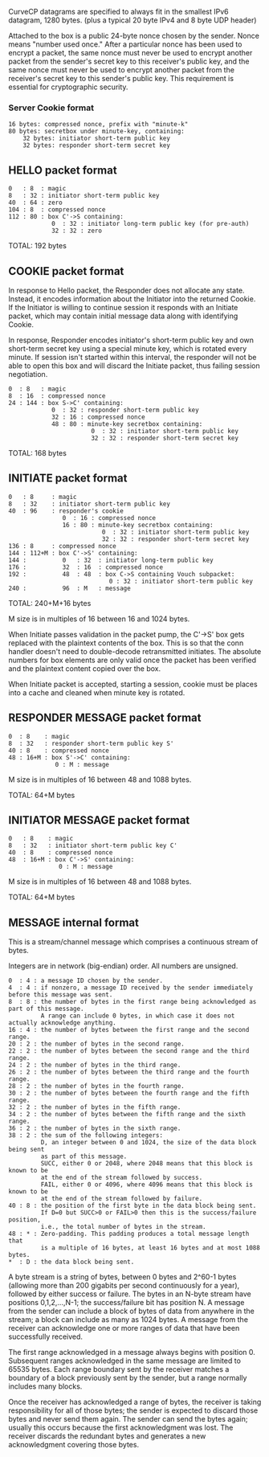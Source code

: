 CurveCP datagrams are specified to always fit in the smallest IPv6 datagram, 1280 bytes.
(plus a typical 20 byte IPv4 and 8 byte UDP header)

Attached to the box is a public 24-byte nonce chosen by the sender.
Nonce means "number used once." After a particular nonce has been used to encrypt a packet,
the same nonce must never be used to encrypt another packet
from the sender's secret key to this receiver's public key,
and the same nonce must never be used to encrypt another packet
from the receiver's secret key to this sender's public key.
This requirement is essential for cryptographic security.

### Server Cookie format

```
16 bytes: compressed nonce, prefix with "minute-k"
80 bytes: secretbox under minute-key, containing:
    32 bytes: initiator short-term public key
    32 bytes: responder short-term secret key
```

## HELLO packet format

```
0   : 8  : magic
8   : 32 : initiator short-term public key
40  : 64 : zero
104 : 8  : compressed nonce
112 : 80 : box C'->S containing:
            0  : 32 : initiator long-term public key (for pre-auth)
            32 : 32 : zero
```
TOTAL: 192 bytes

## COOKIE packet format

In response to Hello packet, the Responder does not allocate any state. Instead, it encodes information
about the Initiator into the returned Cookie. If the Initiator is willing to continue session it
responds with an Initiate packet, which may contain initial message data along with identifying Cookie.

In response, Responder encodes initiator's short-term public key and own short-term secret key using
a special minute key, which is rotated every minute. If session isn't started within this interval,
the responder will not be able to open this box and will discard the Initiate packet, thus failing
session negotiation.

```
0  : 8   : magic
8  : 16  : compressed nonce
24 : 144 : box S->C' containing:
            0  : 32 : responder short-term public key
            32 : 16 : compressed nonce
            48 : 80 : minute-key secretbox containing:
                       0  : 32 : initiator short-term public key
                       32 : 32 : responder short-term secret key
```
TOTAL: 168 bytes

## INITIATE packet format

```
0   : 8     : magic
8   : 32    : initiator short-term public key
40  : 96    : responder's cookie
               0  : 16 : compressed nonce
               16 : 80 : minute-key secretbox containing:
                          0  : 32 : initiator short-term public key
                          32 : 32 : responder short-term secret key
136 : 8     : compressed nonce
144 : 112+M : box C'->S' containing:
144 :          0   : 32  : initiator long-term public key
176 :          32  : 16  : compressed nonce
192 :          48  : 48  : box C->S containing Vouch subpacket:
                            0 : 32 : initiator short-term public key
240 :          96  : M   : message
```
TOTAL: 240+M+16 bytes

M size is in multiples of 16 between 16 and 1024 bytes.

When Initiate passes validation in the packet pump, the C'->S' box
gets replaced with the plaintext contents of the box. This is so
that the conn handler doesn't need to double-decode retransmitted
initiates. The absolute numbers for box elements are only valid
once the packet has been verified and the plaintext content copied
over the box.

When Initiate packet is accepted, starting a session, cookie must be places into a cache
and cleaned when minute key is rotated.

## RESPONDER MESSAGE packet format

```
0  : 8    : magic
8  : 32   : responder short-term public key S'
40 : 8    : compressed nonce
48 : 16+M : box S'->C' containing:
             0 : M : message
```
M size is in multiples of 16 between 48 and 1088 bytes.

TOTAL: 64+M bytes

## INITIATOR MESSAGE packet format

```
0   : 8    : magic
8   : 32   : initiator short-term public key C'
40  : 8    : compressed nonce
48  : 16+M : box C'->S' containing:
              0 : M : message
```
M size is in multiples of 16 between 48 and 1088 bytes.

TOTAL: 64+M bytes

## MESSAGE internal format
This is a stream/channel message which comprises a continuous stream of bytes.

Integers are in network (big-endian) order. All numbers are unsigned.

```
0  : 4 : a message ID chosen by the sender.
4  : 4 : if nonzero, a message ID received by the sender immediately before this message was sent.
8  : 8 : the number of bytes in the first range being acknowledged as part of this message.
         A range can include 0 bytes, in which case it does not actually acknowledge anything.
16 : 4 : the number of bytes between the first range and the second range.
20 : 2 : the number of bytes in the second range.
22 : 2 : the number of bytes between the second range and the third range.
24 : 2 : the number of bytes in the third range.
26 : 2 : the number of bytes between the third range and the fourth range.
28 : 2 : the number of bytes in the fourth range.
30 : 2 : the number of bytes between the fourth range and the fifth range.
32 : 2 : the number of bytes in the fifth range.
34 : 2 : the number of bytes between the fifth range and the sixth range.
36 : 2 : the number of bytes in the sixth range.
38 : 2 : the sum of the following integers:
         D, an integer between 0 and 1024, the size of the data block being sent
         as part of this message.
         SUCC, either 0 or 2048, where 2048 means that this block is known to be
         at the end of the stream followed by success.
         FAIL, either 0 or 4096, where 4096 means that this block is known to be
         at the end of the stream followed by failure.
40 : 8 : the position of the first byte in the data block being sent.
         If D=0 but SUCC>0 or FAIL>0 then this is the success/failure position,
         i.e., the total number of bytes in the stream.
48 : * : Zero-padding. This padding produces a total message length that
         is a multiple of 16 bytes, at least 16 bytes and at most 1088 bytes.
*  : D : the data block being sent.
```
A byte stream is a string of bytes, between 0 bytes and 2^60-1 bytes (allowing more than
200 gigabits per second continuously for a year), followed by either success or failure.
The bytes in an N-byte stream have positions 0,1,2,...,N-1; the success/failure bit has
position N. A message from the sender can include a block of bytes of data from anywhere
in the stream; a block can include as many as 1024 bytes. A message from the receiver can
acknowledge one or more ranges of data that have been successfully received.

The first range acknowledged in a message always begins with position 0. Subsequent ranges
acknowledged in the same message are limited to 65535 bytes. Each range boundary sent by the
receiver matches a boundary of a block previously sent by the sender, but a range normally
includes many blocks.

Once the receiver has acknowledged a range of bytes, the receiver is taking responsibility
for all of those bytes; the sender is expected to discard those bytes and never send them again.
The sender can send the bytes again; usually this occurs because the first acknowledgment
was lost. The receiver discards the redundant bytes and generates a new acknowledgment covering
those bytes.
